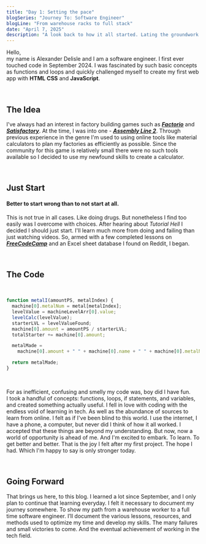 ```yaml
---
title: "Day 1: Setting the pace"
blogSeries: "Journey To: Software Engineer"
blogLine: "From warehouse racks to full stack"
date: "April 7, 2025"
description: "A look back to how it all started. Lating the groundwork for a new challenge to better myself and my skills."
---
```


Hello,  
my name is Alexander Delisle and I am a software engineer. I first ever touched code in September 2024. I was fascinated by such basic concepts as functions and loops and quickly challenged myself to create my first web app with **HTML** **CSS** and **JavaScript**.

<br>

## The Idea

I've always had an interest in factory building games such as _**[Factorio](https://store.steampowered.com/app/427520/Factorio/)**_ and _**[Satisfactory](https://store.steampowered.com/app/526870/Satisfactory/)**_. At the time, I was into one - _**[Assembly Line 2](https://store.steampowered.com/app/2691010/Assembly_Line_2_Mobile_Version/)**_. Through previous experience in the genre I'm used to using online tools like material calculators to plan my factories as efficiently as possible. Since the community for this game is relatively small there were no such tools available so I decided to use my newfound skills to create a calculator.

<br>

## Just Start

#### Better to start wrong than to not start at all.

This is not true in all cases. Like doing drugs. But nonetheless I find too easily was I overcome with choices. After hearing about _Tutorial Hell_ I decided I should just start. I'll learn much more from doing and failing than just watching videos. So, armed with a few completed lessons on _**[FreeCodeCamp](https://www.freecodecamp.org)**_ and an Excel sheet database I found on Reddit, I began.

<br>

## The Code

<br>

```javascript
function metalI(amountPS, metalIndex) {
  machine[0].metalNum = metal[metalIndex];
  levelValue = machineLevelArr[0].value;
  levelCalc(levelValue);
  starterLVL = levelValueFound;
  machine[0].amount = amountPS / starterLVL;
  totalStarter += machine[0].amount;

  metalMade =
    machine[0].amount + " " + machine[0].name + " " + machine[0].metalNum;

  return metalMade;
}
```

<br>

For as inefficient, confusing and smelly my code was, boy did I have fun.  
I took a handful of concepts: functions, loops, if statements, and variables, and created something actually useful. I fell in love with coding with the endless void of learning in tech. As well as the abundance of sources to learn from online. I felt as if I've been blind to this world. I use the internet, I have a phone, a computer, but never did I think of how it all worked. I accepted that these things are beyond my understanding. But now, now a world of opportunity is ahead of me. And I'm excited to embark. To learn. To get better and better. That is the joy I felt after my first project. The hope I had. Which I'm happy to say is only stronger today.

<br>

## Going Forward

That brings us here, to this blog. I learned a lot since September, and I only plan to continue that learning everyday. I felt it necessary to document my journey somewhere. To show my path from a warehouse worker to a full time software engineer. I’ll document the various lessons, resources, and methods used to optimize my time and develop my skills. The many failures and small victories to come. And the eventual achievement of working in the tech field.
